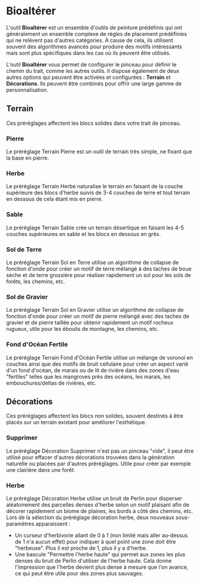 # Bioaltérer

L'outil **Bioaltérer** est un ensemble d'outils de peinture prédéfinis qui ont généralement un ensemble complexe de règles de placement prédéfinies qui ne relèvent pas d'autres catégories. À cause de cela, ils utilisent souvent des algorithmes avancés pour produire des motifs intéressants mais sont plus spécifiques dans les cas où ils peuvent être utilisés.

L'outil **Bioaltérer** vous permet de configurer le pinceau pour définir le chemin du trait, comme les autres outils. Il dispose également de deux autres options qui peuvent être activées et configurées : **Terrain** et **Décorations**. Ils peuvent être combinés pour offrir une large gamme de personnalisation.

## Terrain

Ces préréglages affectent les blocs solides dans votre trait de pinceau.

### Pierre

Le préréglage Terrain Pierre est un outil de terrain très simple, ne fixant que la base en pierre.

### Herbe

Le préréglage Terrain Herbe naturalise le terrain en faisant de la couche supérieure des blocs d'herbe suivis de 3-4 couches de terre et tout terrain en dessous de cela étant mis en pierre.

### Sable

Le préréglage Terrain Sable crée un terrain désertique en faisant les 4-5 couches supérieures en sable et les blocs en dessous en grès.

### Sol de Terre

Le préréglage Terrain Sol en Terre utilise un algorithme de collapse de fonction d'onde pour créer un motif de terre mélangé à des taches de boue sèche et de terre grossière pour réaliser rapidement un sol pour les sols de forêts, les chemins, etc.

### Sol de Gravier

Le préréglage Terrain Sol en Gravier utilise un algorithme de collapse de fonction d'onde pour créer un motif de pierre mélangé avec des taches de gravier et de pierre taillée pour obtenir rapidement un motif rocheux rugueux, utile pour les éboulis de montagne, les chemins, etc.

### Fond d'Océan Fertile

Le préréglage Terrain Fond d'Océan Fertile utilise un mélange de voronoi en couches ainsi que des motifs de bruit cellulaire pour créer un aspect varié d'un fond d'océan, de marais ou de lit de rivière dans des zones d'eau "fertiles" telles que les mangroves près des océans, les marais, les embouchures/deltas de rivières, etc.

## Décorations

Ces préréglages affectent les blocs non solides, souvent destinés à être placés sur un terrain existant pour améliorer l'esthétique.

### Supprimer

Le préréglage Décoration Supprimer n'est pas un pinceau "vide", il peut être utilisé pour effacer d'autres décorations trouvées dans la génération naturelle ou placées par d'autres préréglages. Utile pour créer par exemple une clairière dans une forêt.

### Herbe

Le préréglage Décoration Herbe utilise un bruit de Perlin pour disperser aléatoirement des parcelles denses d'herbe selon un motif plaisant afin de décorer rapidement un biome de plaines, les bords à côté des chemins, etc. Lors de la sélection du préréglage décoration herbe, deux nouveaux sous-paramètres apparaissent :

- Un curseur d'herbivorie allant de 0 à 1 (non limité mais aller au-dessus de 1 n'a aucun effet) pour indiquer à quel point une zone doit être "herbeuse". Plus il est proche de 1, plus il y a d'herbe.
- Une bascule "Permettre l'herbe haute" qui permet aux zones les plus denses du bruit de Perlin d'utiliser de l'herbe haute. Cela donne l'impression que l'herbe devient plus dense à mesure que l'on avance, ce qui peut être utile pour des zones plus sauvages.